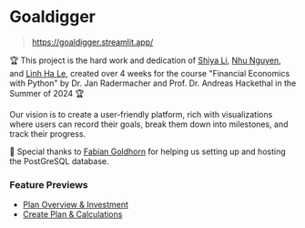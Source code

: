 # Goaldigger
> https://goaldigger.streamlit.app/

🏆 This project is the hard work and dedication of [Shiya Li](https://www.linkedin.com/in/shiya-li-19676620a), [Nhu Nguyen](https://www.linkedin.com/in/maithaonhunguyen), and [Linh Ha Le](https://www.linkedin.com/in/linh-ha-le), created over 4 weeks for the course "Financial Economics with Python" by Dr. Jan Radermacher and Prof. Dr. Andreas Hackethal in the Summer of 2024 🏆

Our vision is to create a user-friendly platform, rich with visualizations where users can record their goals, break them down into milestones, and track their progress.

🥳 Special thanks to [Fabian Goldhorn](https://www.linkedin.com/in/fabian-goldhorn/) for helping us setting up and hosting the PostGreSQL database.

### Feature Previews
- [Plan Overview & Investment](https://www.canva.com/design/DAGLTFebPUQ/_IlbAmT0qoy8ZFjjPJUcaQ/watch?utm_content=DAGLTFebPUQ&utm_campaign=designshare&utm_medium=link&utm_source=editor)
- [Create Plan & Calculations](https://www.canva.com/design/DAGLS7TJi8I/ZXXCjuhdbw7LnfLP6ltV8w/watch?utm_content=DAGLS7TJi8I&utm_campaign=designshare&utm_medium=link&utm_source=editor)
